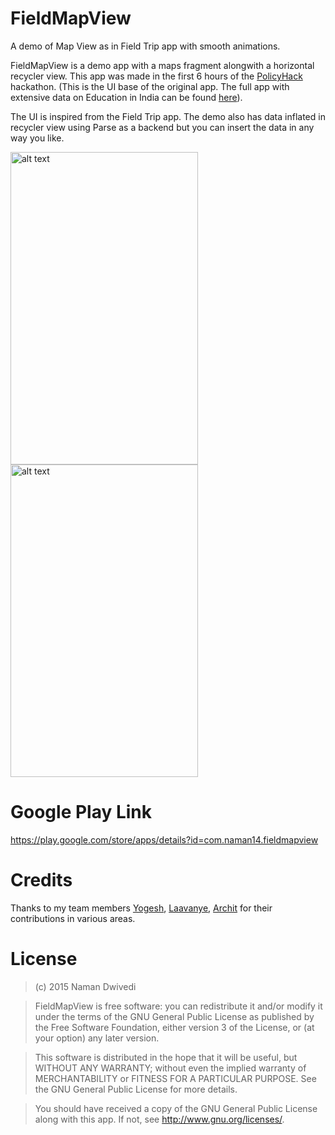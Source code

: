 # FieldMapView
A demo of Map View as in Field Trip app with smooth animations.

FieldMapView is a demo app with a maps fragment alongwith a horizontal recycler view.
This app was made in the first 6 hours of the [PolicyHack](http://policyhack.in/) hackathon.
(This is the UI base of the original app. The full app with extensive data on Education in India can be found [here](https://github.com/The-XYZ/education_android)).

The UI is inspired from the Field Trip app. The demo also has data inflated in recycler view using Parse as a backend but you
can insert the data in any way you like.

<img src="https://raw.githubusercontent.com/naman14/FieldMapView/master/graphics/Screenshot_2015-04-26-19-13-00.png" alt="alt text" width="300" height="500">
<img src="https://raw.githubusercontent.com/naman14/FieldMapView/master/graphics/Screenshot_2015-04-26-19-12-36.png" alt="alt text" width="300" height="500">

Google Play Link
=================
https://play.google.com/store/apps/details?id=com.naman14.fieldmapview

Credits
=================
Thanks to my team members [Yogesh](https://github.com/yogeshbalan), [Laavanye](https://github.com/laa-1-yay), [Archit](https://github.com/architv) for their contributions in various areas. 


License
===============
>(c) 2015 Naman Dwivedi 

>FieldMapView is free software: you can redistribute it and/or modify it under the terms of the GNU General Public License as published by the Free Software Foundation, either version 3 of the License, or (at your option) any later version. 

>This software is distributed in the hope that it will be useful, but WITHOUT ANY WARRANTY; without even the implied warranty of MERCHANTABILITY or FITNESS FOR A PARTICULAR PURPOSE. See the GNU General Public License for more details. 

>You should have received a copy of the GNU General Public License along with this app. If not, see <http://www.gnu.org/licenses/>. 
